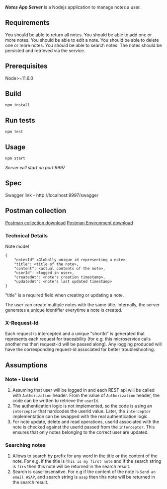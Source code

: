 _**Notes App Server**_ is a Nodejs application to manage notes a user.
  

## Requirements

You should be able to return all notes.
You should be able to add one or more notes.
You should be able to edit a note.
You should be able to delete one or more notes.
You should be able to search notes.
The notes should be persisted and retrieved via the service.

## Prerequisites
Node>=11.6.0 <br/>

## Build
`npm install`

## Run tests
`npm test`

## Usage
`npm start`

*Server will start on port 9997*

## Spec
Swagger link - http://localhost:9997/swagger

## Postman collection
<a href="Notes-App.postman_collection.json" download>Postman collection download</a>
<a href="NotesApp-Local.postman_environment.json" download>Postman Environment download</a>

### Technical Details

Note model
```
{
    "notesId" <Globally unique id representing a note>
    "title": <title of the note>,
    "content": <actual contents of the note>,
    "userId": <logged in user>,
    "createdAt": <note's creation timestamp>,
    "updatedAt": <note's last updated timestamp>
}
```

"title" is a required field when creating or updating a note.

The user can create multiple notes with the same title. 
Internally, the server generates a unique identifier everytime a note is created.

### X-Request-Id

Each request is intercepted and a unique "shortId" is generated that represents each request for traceability (for e.g. this microservice calls another ms then request-id will be passed along). 
Any logging produced will have the corresponding request-id associated for better troubleshooting.

## Assumptions

### Note - UserId 

1. Assuming that user will be logged in and each REST api will be called with `Authorization` header.
From the value of `Authorization` header, the code can be written to retrieve the  `userId`.
2. The authentication logic is not implemented, so the code is using an `interceptor` that hardcodes the userId value. Later,
the `interceptor` implementation can be swapped with the real authentication logic.
3. For note update, delete and read operations, userId associated with the note is checked against the userId passed from the `interceptor`. This ensures that only notes belonging to the correct user are updated.

### Searching notes

1. Allows to search by prefix for any word in the title or the content of the note. For e.g. if the title is `This is my first note` and if the search string is `firs` then this note will be returned in the search result.
2. Search is case-insensitve. For e.g if the content of the note is `Send an email ASAP`, and search string is `asap` then tihs note will be returned in the search result.